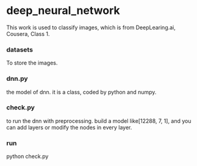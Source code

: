 # deep_neural_network

This work is used to classify images, which is from DeepLearing.ai, Cousera, Class 1.

### datasets
To store the images.

### dnn.py
the model of dnn.
it is a class, coded by python and numpy.

### check.py
to run the dnn with preprocessing.
build a model like[12288, 7, 1], and you can add layers or modify the nodes in every layer.

### run   
python check.py

